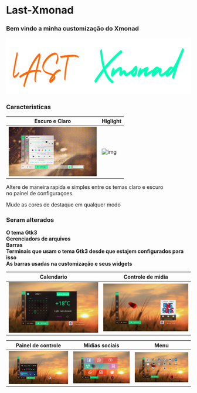 # Last-Xmonad

### Bem vindo a minha customização do Xmonad

![alt txt](https://github.com/Paladin1991/Last-Xmonad/blob/main/capturas/last.png)

### Caracteristicas

|Escuro e Claro|Higlight|
|-|-|
|![img](https://github.com/Paladin1991/Last-Xmonad/blob/main/capturas/mode.gif)|![img](https://github.com/Paladin1991/Last-Xmonad/blob/main/capturas/highlight.gif)|

Altere de maneira rapida e simples entre os temas claro e escuro  
no painel de configuraçoes.

Mude as cores de destaque em qualquer modo

### Seram alterados  
**O tema Gtk3**  
**Gerenciadors de arquivos  
Barras  
Terminais que usam o tema Gtk3 desde que estajem configurados para isso  
As barras usadas na customização e seus widgets**

|Calendario|Controle de midia|
|-|-|
|![img](https://github.com/Paladin1991/Last-Xmonad/blob/main/capturas/1.png)|![img](https://github.com/Paladin1991/Last-Xmonad/blob/main/capturas/2.png)|  

|Painel de controle|Midias sociais|Menu|
|-|-|-|
|![img](https://github.com/Paladin1991/Last-Xmonad/blob/main/capturas/3.png)|![img](https://github.com/Paladin1991/Last-Xmonad/blob/main/capturas/4.png)|![img](https://github.com/Paladin1991/Last-Xmonad/blob/main/capturas/5.png)|
